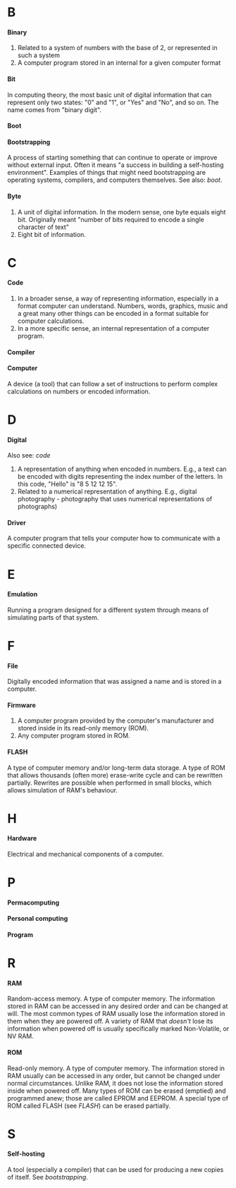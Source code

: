 # B
#### **Binary**
1. Related to a system of numbers with the base of 2, or represented in such a system
2. A computer program stored in an internal for a given computer format

#### **Bit**
In computing theory, the most basic unit of digital information that can represent only two states: "0" and "1", or "Yes" and "No", and so on. The name comes from "binary digit".

#### **Boot**


#### **Bootstrapping**
A process of starting something that can continue to operate or improve without external input. Often it means "a success in building a self-hosting environment". Examples of things that might need bootstrapping are operating systems, compilers, and computers themselves. See also: _boot_.

#### **Byte**
1. A unit of digital information. In the modern sense, one byte equals eight bit. Originally meant "number of bits required to encode a single character of text"
2. Eight bit of information.

# C
#### **Code**
1. In a broader sense, a way of representing information, especially in a format computer can understand. Numbers, words, graphics, music and a great many other things can be encoded in a format suitable for computer calculations.
2. In a more specific sense, an internal representation of a computer program.

#### **Compiler**

#### **Computer**
A device (a tool) that can follow a set of instructions to perform complex calculations on numbers or encoded information.

# D
#### **Digital**
Also see: _code_
1. A representation of anything when encoded in numbers. E.g., a text can be encoded with digits representing the index number of the letters. In this code, "Hello" is "8 5 12 12 15".
2. Related to a numerical representation of anything. E.g., digital photography - photography that uses numerical representations of photographs)

#### **Driver**
A computer program that tells your computer how to communicate with a specific connected device.

# E
#### **Emulation**
Running a program designed for a different system through means of simulating parts of that system.

# F
#### **File**
Digitally encoded information that was assigned a name and is stored in a computer.

#### **Firmware**
1. A computer program provided by the computer's manufacturer and stored inside in its read-only memory (ROM).
2. Any computer program stored in ROM.

#### **FLASH**
A type of computer memory and/or long-term data storage. A type of ROM that allows thousands (often more) erase-write cycle and can be rewritten partially. Rewrites are possible when performed in small blocks, which allows simulation of RAM's behaviour.

# H
#### **Hardware**
Electrical and mechanical components of a computer.

# P
#### **Permacomputing**

#### **Personal computing**

#### **Program**

# R
#### **RAM**
Random-access memory. A type of computer memory. The information stored in RAM can be accessed in any desired order and can be changed at will. The most common types of RAM usually lose the information stored in them when they are powered off. A variety of RAM that _doesn't_ lose its information when powered off is usually specifically marked Non-Volatile, or NV RAM.

#### **ROM**
Read-only memory. A type of computer memory. The information stored in RAM usually can be accessed in any order, but cannot be changed under normal circumstances. Unlike RAM, it does not lose the information stored inside when powered off. Many types of ROM can be erased (emptied) and programmed anew; those are called EPROM and EEPROM. A special type of ROM called FLASH (see _FLASH_) can be erased partially.

# S
#### **Self-hosting**
A tool (especially a compiler) that can be used for producing a new copies of itself. See _bootstrapping_.
